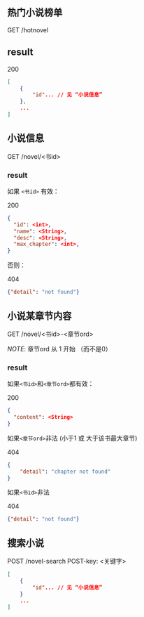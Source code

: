 

## 热门小说榜单
GET
/hotnovel

## result

200

```JSON
[
    {
        "id"... // 见 “小说信息”
    },
    ...
]
```


## 小说信息
GET
/novel/<书id>

### result
如果 `<书id>` 有效：

200

```JSON
{
  "id": <int>,
  "name": <String>,
  "desc": <String>,
  "max_chapter": <int>,
}
```

否则：

404

```JSON
{"detail": "not found"}
```

## 小说某章节内容
GET
/novel/<书id>-<章节ord>

*NOTE*: 章节ord 从 1 开始 （而不是0）

### result
如果`<书id>`和`<章节ord>`都有效：

200

```JSON
{
  "content": <String>
}
```

如果`<章节ord>`非法 (小于1 或 大于该书最大章节)

404

```JSON
{
    "detail": "chapter not found"
}
```


如果`<书id>`非法

404

```JSON
{"detail": "not found"}
```

## 搜索小说
POST
/novel-search  POST-key: <关键字>

```JSON
[
    {
        "id"... // 见 “小说信息”
    }
    ...
]
```


